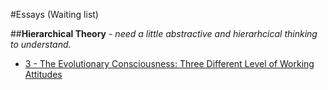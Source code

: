 #Essays (Waiting list)

##__Hierarchical Theory__ - _need a little abstractive and hierarhcical thinking to understand._
* [3 - The Evolutionary Consciousness: Three Different Level of Working Attitudes][2013-06-21-3]

[2013-06-21-3]: ./essays/3-level-of-working-con "3 - The Evolutionary Consciousness: Three Different Level of Working Attitudes"


<!--
* [1 - One: Be yourself and be original.]
* [2 - Only Two Matters of LIFE: The Life and the Work - Live to EXPERIENCE and Work to CONTRIBUTE.]
  * If you want to know what I mean, read this book - (Biography) Einstein: His Life and Universe by Walter Isaacson
* [4 - There are only Four Types of Job. - Pioneer(Explorers, Thinkers, Builders)]
* [5 - The Changing Curve(Progress): Five Type of People (TED)]
-->